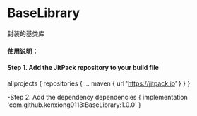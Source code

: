 # BaseLibrary
封装的基类库

#### 使用说明：
#### Step 1. Add the JitPack repository to your build file

allprojects {
		repositories {
			...
			maven { url 'https://jitpack.io' }
		}
	}
  
-Step 2. Add the dependency
dependencies {
	        implementation 'com.github.kenxiong0113:BaseLibrary:1.0.0'
	}

